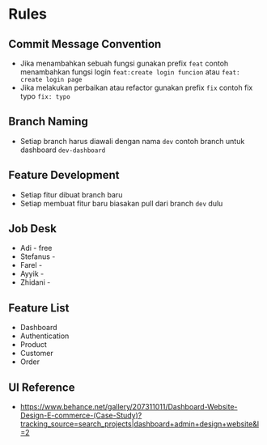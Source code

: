 # Rules

## Commit Message Convention

- Jika menambahkan sebuah fungsi gunakan prefix `feat` contoh menambahkan fungsi login `feat:create login funcion` atau `feat: create login page`
- Jika melakukan perbaikan atau refactor gunakan prefix `fix` contoh fix typo `fix: typo`

## Branch Naming

- Setiap branch harus diawali dengan nama `dev` contoh branch untuk dashboard `dev-dashboard`

## Feature Development

- Setiap fitur dibuat branch baru
- Setiap membuat fitur baru biasakan pull dari branch `dev` dulu

## Job Desk

- Adi - free
- Stefanus -
- Farel -
- Ayyik -
- Zhidani -

## Feature List

- Dashboard
- Authentication
- Product
- Customer
- Order

## UI Reference

- https://www.behance.net/gallery/207311011/Dashboard-Website-Design-E-commerce-(Case-Study)?tracking_source=search_projects|dashboard+admin+design+website&l=2
